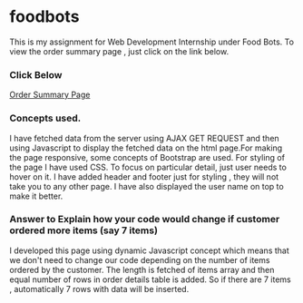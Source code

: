 # foodbots
This is my assignment for Web Development Internship under Food Bots. To view the order summary page , just click on the link below.

### Click Below
[Order Summary Page](https://jagrit29.github.io/foodbots/)

### Concepts used.
I have fetched data from the server using AJAX GET REQUEST and then using Javascript to display the fetched data on the html page.For making the page responsive, some concepts of Bootstrap are used. For styling of the page I have used CSS. To focus on particular detail, just user needs to hover on it. I have added header and footer just for styling , they will not take you to any other page. I have also displayed the user name on top to make it better.

### Answer to Explain how your code would change if customer ordered more items (say 7 items)
I developed this page using dynamic Javascript concept which means that we don't need to change our code depending on the number of items ordered by the customer. The length is fetched of items array and then equal number of rows in order details table is added. So if there are 7 items , automatically 7 rows with data will be inserted.
